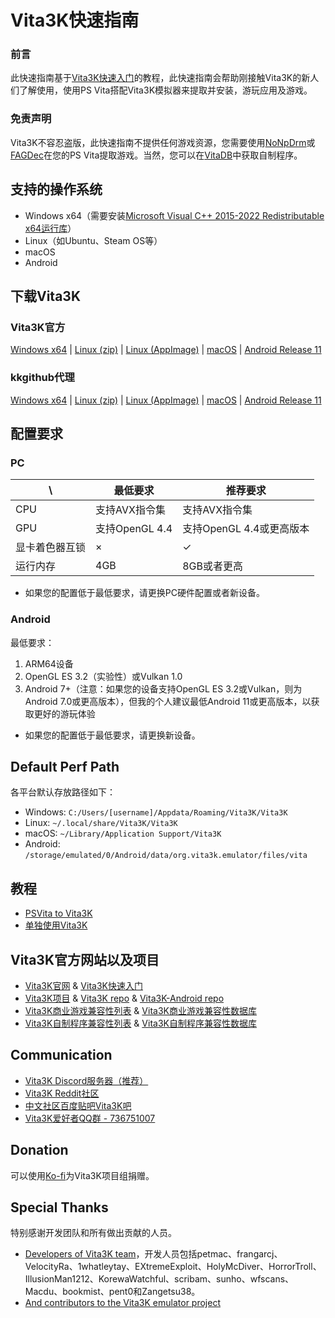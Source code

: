 # Vita3K快速指南
### 前言
此快速指南基于[Vita3K快速入门](https://vita3k.org/quickstart)的教程，此快速指南会帮助刚接触Vita3K的新人们了解使用，使用PS Vita搭配Vita3K模拟器来提取并安装，游玩应用及游戏。

### 免责声明
Vita3K不容忍盗版，此快速指南不提供任何游戏资源，您需要使用[NoNpDrm](https://github.com/TheOfficialFloW/NoNpDrm)或[FAGDec](https://github.com/CelesteBlue-dev/PSVita-RE-tools/tree/master/FAGDec/build)在您的PS Vita提取游戏。当然，您可以在[VitaDB](https://vitadb.rinnegatamante.it)中获取自制程序。

## 支持的操作系统
- Windows x64（需要安装[Microsoft Visual C++ 2015-2022 Redistributable x64运行库](https://aka.ms/vs/17/release/vc_redist.x64.exe)）
- Linux（如Ubuntu、Steam OS等）
- macOS
- Android

## 下载Vita3K
### Vita3K官方
[Windows x64](https://github.com/Vita3K/Vita3K/releases/download/continuous/windows-latest.zip) | 
[Linux (zip)](https://github.com/Vita3K/Vita3K/releases/download/continuous/ubuntu-latest.zip) | 
[Linux (AppImage)](https://github.com/Vita3K/Vita3K/releases/download/continuous/Vita3K-x86_64.AppImage) | 
[macOS](https://github.com/Vita3K/Vita3K/releases/download/continuous/macos-latest.dmg) |
[Android Release 11](https://github.com/Vita3K/Vita3K-Android/releases/download/v11/vita3k-android-release-11.apk)

### kkgithub代理
[Windows x64](https://kkgithub.com/Vita3K/Vita3K/releases/download/continuous/windows-latest.zip)  | 
[Linux (zip)](https://kkgithub.com/Vita3K/Vita3K/releases/download/continuous/ubuntu-latest.zip) | 
[Linux (AppImage)](https://kkgithub.com/Vita3K/Vita3K/releases/download/continuous/Vita3K-x86_64.AppImage)  | 
[macOS](https://kkgithub.com/Vita3K/Vita3K/releases/download/continuous/macos-latest.dmg) | 
[Android Release 11](https://kkgithub.com/Vita3K/Vita3K-Android/releases/download/v11/vita3k-android-release-11.apk)

## 配置要求
### PC

\ | 最低要求 | 推荐要求 
--- | --- | --- 
CPU | 支持AVX指令集 | 支持AVX指令集 
GPU | 支持OpenGL 4.4 | 支持OpenGL 4.4或更高版本 
显卡着色器互锁 | × | ✓ 
运行内存 | 4GB | 8GB或者更高 

- 如果您的配置低于最低要求，请更换PC硬件配置或者新设备。

### Android
最低要求：
1. ARM64设备
2. OpenGL ES 3.2（实验性）或Vulkan 1.0
3. Android 7+（注意：如果您的设备支持OpenGL ES 3.2或Vulkan，则为Android 7.0或更高版本），但我的个人建议最低Android 11或更高版本，以获取更好的游玩体验

- 如果您的配置低于最低要求，请更换新设备。

## Default Perf Path
各平台默认存放路径如下：
- Windows: `C:/Users/[username]/Appdata/Roaming/Vita3K/Vita3K`
- Linux: `~/.local/share/Vita3K/Vita3K`
- macOS: `~/Library/Application Support/Vita3K`
- Android: `/storage/emulated/0/Android/data/org.vita3k.emulator/files/vita`

## 教程
- [PSVita to Vita3K](http://croden1999.github.io/Vita3K-Quick-Guide/psvita-to-vita3k)
- [单独使用Vita3K](http://croden1999.github.io/Vita3K-Quick-Guide/vita3k)

## Vita3K官方网站以及项目
- [Vita3K官网](https://vita3k.org) & [Vita3K快速入门](https://vita3k.org/quickstart)
- [Vita3K项目](https://github.com/Vita3K) & [Vita3K repo](https://github.com/Vita3K/Vita3K) & [Vita3K-Android repo](https://github.com/Vita3K/Vita3K-Android)
- [Vita3K商业游戏兼容性列表](https://vita3k.org/compatibility) & [Vita3K商业游戏兼容性数据库](https://github.com/Vita3K/compatibility/issues)
- [Vita3K自制程序兼容性列表](https://vita3k.org/compatibility-homebrew) & [Vita3K自制程序兼容性数据库](https://github.com/Vita3K/homebrew-compatibility/issues)

## Communication
- [Vita3K Discord服务器（推荐）](https://discord.gg/MaWhJVH)
- [Vita3K Reddit社区](https://www.reddit.com/r/vita3k)
- [中文社区百度贴吧Vita3K吧](https://tieba.baidu.com/f?kw=vita3k&fr=index)
- [Vita3K爱好者QQ群 - 736751007](https://jq.qq.com/?_wv=1027&k=cg1vogjK)

## Donation
可以使用[Ko-fi](https://ko-fi.com/vita3k)为Vita3K项目组捐赠。

## Special Thanks
特别感谢开发团队和所有做出贡献的人员。
- [Developers of Vita3K team](https://github.com/Vita3K)，开发人员包括petmac、frangarcj、VelocityRa、1whatleytay、EXtremeExploit、HolyMcDiver、HorrorTroll、IllusionMan1212、KorewaWatchful、scribam、sunho、wfscans、Macdu、bookmist、pent0和Zangetsu38。
- [And contributors to the Vita3K emulator project](https://github.com/Vita3K/Vita3K/graphs/contributors)
